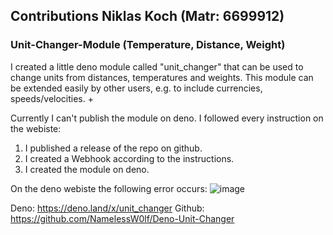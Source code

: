 ## Contributions Niklas Koch (Matr: 6699912)

### Unit-Changer-Module (Temperature, Distance, Weight)

I created a little deno module called "unit_changer" that can be used to change units from distances, temperatures and weights.
This module can be extended easily by other users, e.g. to include currencies, speeds/velocities. +

Currently I can't publish the module on deno. I followed every instruction on the webiste:

1. I published a release of the repo on github.
2. I created a Webhook according to the instructions.
3. I created the module on deno.

On the deno webiste the following error occurs:
![image](https://user-images.githubusercontent.com/68032388/150988940-f1de3a04-d301-4465-9966-eda96170d1a8.png)

Deno: https://deno.land/x/unit_changer
Github: https://github.com/NamelessW0lf/Deno-Unit-Changer
